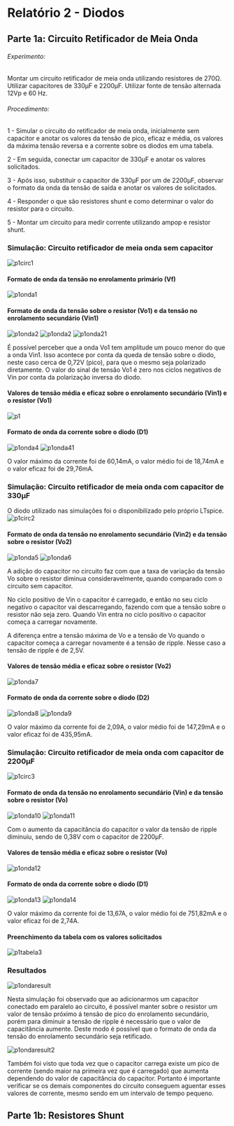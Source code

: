 # Relatório 2 - Diodos

## Parte 1a: Circuito Retificador de Meia Onda

###### Experimento:

Montar um circuito retificador de meia onda utilizando resistores de 270Ω.
Utilizar capacitores de 330μF e 2200μF.
Utilizar fonte de tensão alternada 12Vp e 60 Hz.

###### Procedimento:

1 - Simular o circuito do retificador de meia onda, inicialmente sem capacitor e anotar os valores da tensão de pico, eficaz e média, os valores da máxima tensão reversa e a corrente sobre os diodos em uma tabela.

2 - Em seguida, conectar um capacitor de 330μF e anotar os valores solicitados.

3 - Após isso, substituir o capacitor de 330μF por um de 2200μF, observar o formato da onda da tensão de saída e anotar os valores de solicitados.

4 - Responder o que são resistores shunt e como determinar o valor do resistor para o circuito.

5 - Montar um circuito para medir corrente utilizando ampop e resistor shunt.

### Simulação: Circuito retificador de meia onda sem capacitor

![p1circ1](/resources/images/relat2/p1circ1.jpg)

#### Formato de onda da tensão no enrolamento primário (Vf)

![p1onda1](/resources/images/relat2/p1onda1.jpg)

#### Formato de onda da tensão sobre o resistor (Vo1) e da tensão no enrolamento secundário (Vin1)
![p1onda2](/resources/images/relat2/p1v01.jpg)
![p1onda2](/resources/images/relat2/p1onda2.jpg)
![p1onda21](/resources/images/relat2/p1onda21.jpg)

É possível perceber que a onda Vo1 tem amplitude um pouco menor do que a onda Vin1. Isso acontece por conta da queda de tensão sobre o diodo, neste caso cerca de 0,72V (pico), para que o mesmo seja polarizado diretamente. O valor do sinal de tensão Vo1 é zero nos ciclos negativos de Vin por conta da polarização inversa do diodo.

#### Valores de tensão média e eficaz sobre o enrolamento secundário (Vin1) e o resistor (Vo1)
![p1](/resources/images/relat2/p1media1.jpg)

#### Formato de onda da corrente sobre o diodo (D1)
![p1onda4](/resources/images/relat2/p1corrente1.jpg)
![p1onda41](/resources/images/relat2/p1media2.jpg)

O valor máximo da corrente foi de 60,14mA, o valor médio foi de 18,74mA e o valor eficaz foi de 29,76mA.

### Simulação: Circuito retificador de meia onda com capacitor de 330μF
O diodo utilizado nas simulações foi o disponibilizado pelo próprio LTspice.
![p1circ2](/resources/images/relat2/p1circ2.jpg)

#### Formato de onda da tensão no enrolamento secundário (Vin2) e da tensão sobre o resistor (Vo2)
![p1onda5](/resources/images/relat2/p1onda3.jpg)
![p1onda6](/resources/images/relat2/p1onda4.jpg)

A adição do capacitor no circuito faz com que a taxa de variação da tensão Vo sobre o resistor diminua consideravelmente, quando comparado com o circuito sem capacitor.

No ciclo positivo de Vin o capacitor é carregado, e então no seu ciclo negativo o capacitor vai descarregando, fazendo com que a tensão sobre o resistor não seja zero. Quando Vin entra no ciclo positivo o capacitor começa a carregar novamente.

A diferença entre a tensão máxima de Vo e a tensão de Vo quando o capacitor começa a carregar novamente é a tensão de ripple. Nesse caso a tensão de ripple é de 2,5V.

#### Valores de tensão média e eficaz sobre o resistor (Vo2)
![p1onda7](/resources/images/relat2/p1media3.jpg)

#### Formato de onda da corrente sobre o diodo (D2)
![p1onda8](/resources/images/relat2/p1onda5.jpg)
![p1onda9](/resources/images/relat2/p1media4.jpg)

O valor máximo da corrente foi de 2,09A, o valor médio foi de 147,29mA e o valor eficaz foi de 435,95mA.

### Simulação: Circuito retificador de meia onda com capacitor de 2200μF
![p1circ3](/resources/images/relat2/p1circ3.jpg)

#### Formato de onda da tensão no enrolamento secundário (Vin) e da tensão sobre o resistor (Vo)
![p1onda10](/resources/images/relat2/p1onda6.jpg)
![p1onda11](/resources/images/relat2/p1onda7.jpg)

Com o aumento da capacitância do capacitor o valor da tensão de ripple diminuiu, sendo de 0,38V com o capacitor de 2200μF.

#### Valores de tensão média e eficaz sobre o resistor (Vo)
![p1onda12](/resources/images/relat2/p1media5.jpg)

#### Formato de onda da corrente sobre o diodo (D1)
![p1onda13](/resources/images/relat2/p1onda8.jpg)
![p1onda14](/resources/images/relat2/p1media6.jpg)

O valor máximo da corrente foi de 13,67A, o valor médio foi de 751,82mA e o valor eficaz foi de 2,74A.

#### Preenchimento da tabela com os valores solicitados
![p1tabela3](/resources/images/relat2/p1tabela.jpg)

### Resultados
![p1ondaresult](/resources/images/relat2/p1result1.jpg)

Nesta simulação foi observado que ao adicionarmos um capacitor conectado em paralelo ao circuito, é possível manter sobre o resistor um valor de tensão próximo á tensão de pico do enrolamento secundário, porém para diminuir a tensão de ripple é necessário que o valor de capacitância aumente. Deste modo é possível que o formato de onda da tensão do enrolamento secundário seja retificado.

![p1ondaresult2](/resources/images/relat2/p1result2.jpg)

Também foi visto que toda vez que o capacitor carrega existe um pico de corrente (sendo maior na primeira vez que é carregado) que aumenta dependendo do valor de capacitância do capacitor. Portanto é importante verificar se os demais componentes do circuito conseguem aguentar esses valores de corrente, mesmo sendo em um intervalo de tempo pequeno.

## Parte 1b:  Resistores Shunt
